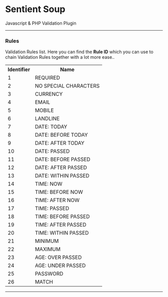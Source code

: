 # Sentient Soup
Javascript &amp; PHP Validation Plugin

<hr>

<h3>Rules</h3>

<p>Validation Rules list. Here you can find the <b>Rule ID</b> which you can use to chain Validation Rules together with a lot more ease..<p>

<table>
	<tr>
		<th>Identifier</th>
		<th>Name</th>
	</tr>
	<tr>
		<td>1</td>
		<td>REQUIRED</td>
	</tr>
	<tr>
		<td>2</td>
		<td>NO SPECIAL CHARACTERS</td>
	</tr>
	<tr>
		<td>3</td>
		<td>CURRENCY</td>
	</tr>
	<tr>
		<td>4</td>
		<td>EMAIL</td>
	</tr>
	<tr>
		<td>5</td>
		<td>MOBILE</td>
	</tr>
	<tr>
		<td>6</td>
		<td>LANDLINE</td>
	</tr>
	<tr>
		<td>7</td>
		<td>DATE: TODAY</td>
	</tr>
	<tr>
		<td>8</td>
		<td>DATE: BEFORE TODAY</td>
	</tr>
	<tr>
		<td>9</td>
		<td>DATE: AFTER TODAY</td>
	</tr>
	<tr>
		<td>10</td>
		<td>DATE: PASSED</td>
	</tr>
	<tr>
		<td>11</td>
		<td>DATE: BEFORE PASSED</td>
	</tr>
	<tr>
		<td>12</td>
		<td>DATE: AFTER PASSED</td>
	</tr>
	<tr>
		<td>13</td>
		<td>DATE: WITHIN PASSED</td>
	</tr>
	<tr>
		<td>14</td>
		<td>TIME: NOW</td>
	</tr>
	<tr>
		<td>15</td>
		<td>TIME: BEFORE NOW</td>
	</tr>
	<tr>
		<td>16</td>
		<td>TIME: AFTER NOW</td>
	</tr>
	<tr>
		<td>17</td>
		<td>TIME: PASSED</td>
	</tr>
	<tr>
		<td>18</td>
		<td>TIME: BEFORE PASSED</td>
	</tr>
	<tr>
		<td>19</td>
		<td>TIME: AFTER PASSED</td>
	</tr>
	<tr>
		<td>20</td>
		<td>TIME: WITHIN PASSED</td>
	</tr>
	<tr>
		<td>21</td>
		<td>MINIMUM</td>
	</tr>
	<tr>
		<td>22</td>
		<td>MAXIMUM</td>
	</tr>
	<tr>
		<td>23</td>
		<td>AGE: OVER PASSED</td>
	</tr>
	<tr>
		<td>24</td>
		<td>AGE: UNDER PASSED</td>
	</tr>
	<tr>
		<td>25</td>
		<td>PASSWORD</td>
	</tr>
	<tr>
		<td>26</td>
		<td>MATCH</td>
  </tr>
</table>

<hr>
